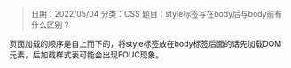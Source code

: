 > 日期：2022/05/04
分类：CSS
题目：style标签写在body后与body前有什么区别？

页面加载的顺序是自上而下的，将style标签放在body标签后面的话先加载DOM元素，后加载样式表可能会出现FOUC现象。

